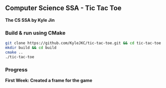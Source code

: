 ## Computer Science SSA - Tic Tac Toe

**The CS SSA by Kyle Jin**

### Build & run using CMake

```bash
git clone https://github.com/KyleJKC/tic-tac-toe.git && cd tic-tac-toe
mkdir build && cd build
cmake ..
./tic-tac-toe
```

### Progress

**First Week: Created a frame for the game**

